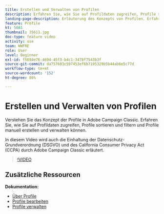 ```yaml
---
title: Erstellen und Verwalten von Profilen
description: Erfahren Sie, wie Sie auf Profildaten zugreifen, Profile sortieren und filtern und Profile manuell erstellen und verwalten können. Machen Sie sich mit den Anforderungen zur Einhaltung der Datenschutz-Grundverordnung (DSGVO) und des California Consumer Privacy Act (CCPA) vertraut.
landing-page-description: Erläuterung des Konzepts von Profilen. Erfahren Sie, wie Sie auf Profildaten zugreifen, Profile sortieren und filtern und Profile manuell erstellen und verwalten können. Erfahren Sie mehr über die DSGVO und CCPA.
feature: Profile
kt: 5081
thumbnail: 35611.jpg
doc-type: feature video
activity: use
team: WWFRE
role: User
level: Beginner
exl-id: f5694e76-4694-45f3-b4c1-3478f7543b3f
source-git-commit: da757603c597453ef6b7195329b5b44ab6e5c77d
workflow-type: tm+mt
source-wordcount: '152'
ht-degree: 86%

---
```


# Erstellen und Verwalten von Profilen

Verstehen Sie das Konzept der Profile in Adobe Campaign Classic. Erfahren Sie, wie Sie auf Profildaten zugreifen, Profile sortieren und filtern und Profile manuell erstellen und verwalten können.

In diesem Video wird auch die Einhaltung der Datenschutz-Grundverordnung (DSGVO) und des California Consumer Privacy Act (CCPA) durch Adobe Campaign Classic erläutert.

>[!VIDEO](https://video.tv.adobe.com/v/35611?quality=12)

## Zusätzliche Ressourcen

**Dokumentation:**

* [Über Profile](https://docs.adobe.com/content/help/de-DE/campaign-classic/using/getting-started/profile-management/about-profiles.html)
* [Profile bearbeiten](https://docs.adobe.com/content/help/en/campaign-classic/using/getting-started/profile-management/editing-a-profile.html)
* [Profile verwalten](https://docs.adobe.com/content/help/en/campaign-classic/using/getting-started/profile-management/adding-profiles.html)
